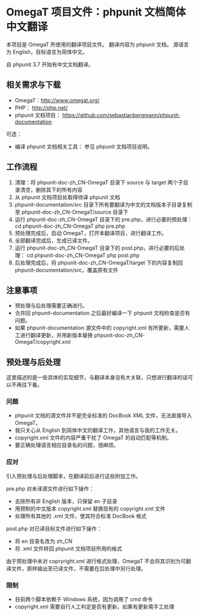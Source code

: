 # OmegaT 项目文件：phpunit 文档简体中文翻译

本项目是 OmegaT 所使用的翻译项目文件。
翻译内容为 phpunit 文档。
源语言为 English，目标语言为简体中文。

自 phpunit 3.7 开始有中文文档翻译。

## 相关需求与下载

- OmegaT：http://www.omegat.org/
- PHP： http://php.net/
- phpunit 文档项目： https://github.com/sebastianbergmann/phpunit-documentation

可选：
- 编译 phpunit 文档相关工具： 参见 phpunit 文档项目说明。

## 工作流程

1. 清理：将 phpunit-doc-zh_CN-OmegaT 目录下 source 与 target 两个子目录清空，删除其下的所有内容
1. 从 phpunit 文档项目处取得待译 phpunit 文档
2. phpunit-documentation/src 目录下所有要翻译为中文的文档版本子目录复制至 phpunit-doc-zh_CN-OmegaT/source 目录下
3. 运行 phpunit-doc-zh_CN-OmegaT 目录下的 pre.php，进行必要的预处理：
    cd phpunit-doc-zh_CN-OmegaT
    php pre.php
4. 预处理完成后，启动 OmegaT，打开本翻译项目，进行翻译工作。
5. 全部翻译完成后，生成已译文件。
6. 运行 phpunit-doc-zh_CN-OmegaT 目录下的 post.php，进行必要的后处理：
    cd phpunit-doc-zh_CN-OmegaT
    php post.php
7. 后处理完成后，将 phpunit-doc-zh_CN-OmegaT/target 下的内容复制回 phpunit-documentation/src，覆盖原有文件

## 注意事项

- 预处理与后处理需要正确进行。
- 合并回 phpunit-documentation 之后最好编译一下 phpunit 文档检查是否有问题。
- 如果 phpunit-documentation 源文件中的 copyright.xml 有所更新，需要人工进行翻译更新，并用新版本替换 phpunit-doc-zh_CN-OmegaT/copyright.xml

## 预处理与后处理

这里描述的是一些具体的实现细节，与翻译本身没有大关联，只想进行翻译的话可以不再往下看。

### 问题

- phpunit 文档的源文件并不是完全标准的 DocBook XML 文件，无法直接导入 OmegaT。
- 我只关心从 English 到简体中文的翻译工作，其他语言与我的工作无关。
- copyright.xml 文件的内容严重干扰了 OmegaT 的自动匹配等机制。
- 要正确处理语言相应目录名的问题，很麻烦。

### 应对

引入预处理与后处理脚本，在翻译前后进行这些附加工作。

pre.php 对未译源文件进行如下操作：

- 去除所有非 English 版本，只保留 en 子目录
- 用预制的中文版本 copyright.xml 替换现有的 copyright.xml 文件
- 处理所有其他的 .xml 文件，使其符合标准 DocBook 格式

post.php 对已译目标文件进行如下操作：

- 将 en 目录名改为 zh_CN
- 将 .xml 文件转回 phpunit 文档项目所用的格式

由于预处理中未对 copryright.xml 进行格式处理，OmegaT 不会将其识别为可翻译文件，原样输出至已译文件，不需要在后处理中另行处理。

### 限制

- 目前两个脚本依赖于 Windows 系统，因为调用了 cmd 命令
- copyright.xml 需要自行人工判定是否有更新，如果有更新需手工处理
